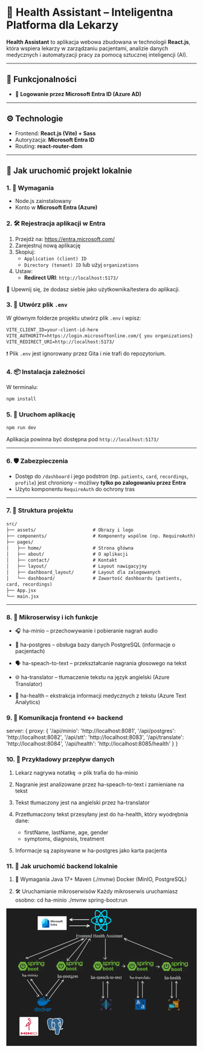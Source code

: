 # 🏥 Health Assistant – Inteligentna Platforma dla Lekarzy

**Health Assistant** to aplikacja webowa zbudowana w technologii **React.js**, która wspiera lekarzy w zarządzaniu pacjentami,
analizie danych medycznych i automatyzacji pracy za pomocą sztucznej inteligencji (AI).

---

## 🧠 Funkcjonalności

- 🔐 **Logowanie przez Microsoft Entra ID (Azure AD)**


---

## ⚙️ Technologie

- Frontend: **React.js (Vite) + Sass**
- Autoryzacja: **Microsoft Entra ID**
- Routing: **react-router-dom**

---

## 🚀 Jak uruchomić projekt lokalnie

### 1. 🔧 Wymagania
- Node.js zainstalowany
- Konto w **Microsoft Entra (Azure)**

### 2. 🛠️ Rejestracja aplikacji w Entra

1. Przejdź na: https://entra.microsoft.com/
2. Zarejestruj nową aplikację
3. Skopiuj:
   - `Application (client) ID`
   - `Directory (tenant) ID` lub użyj `organizations`
4. Ustaw:
   - **Redirect URI**: `http://localhost:5173/`

📌 Upewnij się, że dodasz siebie jako użytkownika/testera do aplikacji.

### 3. 🔐 Utwórz plik `.env`

W głównym folderze projektu utwórz plik `.env` i wpisz:

```
VITE_CLIENT_ID=your-client-id-here
VITE_AUTHORITY=https://login.microsoftonline.com/{ you organizations}
VITE_REDIRECT_URI=http://localhost:5173/
```

❗ Plik `.env` jest ignorowany przez Gita i nie trafi do repozytorium.

### 4. 📦 Instalacja zależności

W terminalu:

```bash
npm install
```

### 5. 🧪 Uruchom aplikację

```bash
npm run dev
```

Aplikacja powinna być dostępna pod `http://localhost:5173/`

---

### 6. 🛡️ Zabezpieczenia

- Dostęp do `/dashboard` i jego podstron (np. `patients`, `card`, `recordings`, `profile`) jest chroniony – możliwy **tylko po zalogowaniu przez Entra**
- Użyto komponentu `RequireAuth` do ochrony tras

---

### 7. 📁 Struktura projektu

```
src/
├── assets/                     # Obrazy i logo
├── components/                 # Komponenty wspólne (np. RequireAuth)
├── pages/
│   ├── home/                   # Strona główna
│   ├── about/                  # O aplikacji
│   ├── contact/                # Kontakt
│   ├── layout/                 # Layout nawigacyjny
│   ├── dashboard_layout/       # Layout dla zalogowanych
│   └── dashboard/              # Zawartość dashboardu (patients, card, recordings)
├── App.jsx
└── main.jsx
```

---

### 8. 🧠 Mikroserwisy i ich funkcje
- 🎧 ha-minio – przechowywanie i pobieranie nagrań audio

- 🧾 ha-postgres – obsługa bazy danych PostgreSQL (informacje o pacjentach)

- 🗣️ ha-speach-to-text – przekształcanie nagrania głosowego na tekst

- 🌐 ha-translator – tłumaczenie tekstu na język angielski (Azure Translator)

-  🏥 ha-health – ekstrakcja informacji medycznych z tekstu (Azure Text Analytics)

### 9. 🔄 Komunikacja frontend ↔ backend

server: {
  proxy: {
    '/api/minio':     'http://localhost:8081',
    '/api/postgres':  'http://localhost:8082',
    '/api/stt':       'http://localhost:8083',
    '/api/translate': 'http://localhost:8084',
    '/api/health':    'http://localhost:8085/health'
  }
}

### 10. 🔁 Przykładowy przepływ danych

1. Lekarz nagrywa notatkę → plik trafia do ha-minio
2. Nagranie jest analizowane przez ha-speach-to-text i zamieniane na tekst
3. Tekst tłumaczony jest na angielski przez ha-translator
4. Przetłumaczony tekst przesyłany jest do ha-health, który wyodrębnia dane:

   - firstName, lastName, age, gender
   - symptoms, diagnosis, treatment

5. Informacje są zapisywane w ha-postgres jako karta pacjenta

### 11. 🧪 Jak uruchomić backend lokalnie
1. 🔧 Wymagania
   Java 17+
   Maven (./mvnw)
   Docker (MinIO, PostgreSQL)

2. 🛠️ Uruchamianie mikroserwisów
   Każdy mikroserwis uruchamiasz osobno:
      cd ha-minio
      ./mvnw spring-boot:run

![flow](image.png)